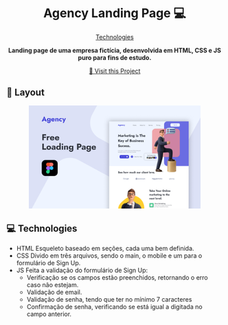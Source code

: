<h1 align="center" style="font-weight: bold;">Agency Landing Page 💻</h1>

<p align="center">
 <a href="#tech">Technologies</a>
</p>

<p align="center">
    <b>Landing page de uma empresa fictícia, desenvolvida em HTML, CSS e JS puro para fins de estudo.</b>
</p>

<p align="center">
     <a href="https://guitessmann09.github.io/landing-page-figma/" target="_blank">📱 Visit this Project</a>
</p>

<h2 id="layout">🎨 Layout</h2>

<p align="center">
    <img src="imgs/coverImage.png" alt="Image Example" width="400px">
</p>

<h2 id="technologies">💻 Technologies</h2>

- HTML
  Esqueleto baseado em seções, cada uma bem definida.
- CSS
  Divido em três arquivos, sendo o main, o mobile e um para o formulário de Sign Up.
- JS
  Feita a validação do formulário de Sign Up:
  <ul>
   <li>Verificação se os campos estão preenchidos, retornando o erro caso não estejam.</li>
   <li>Validação de email.</li>
   <li>Validação de senha, tendo que ter no mínimo 7 caracteres</li>
   <li>Confirmação de senha, verificando se está igual a digitada no campo anterior.</li>
  </ul>
